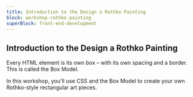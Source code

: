 ```yaml
---
title: Introduction to the Design a Rothko Painting
block: workshop-rothko-painting
superBlock: front-end-development
---
```


## Introduction to the Design a Rothko Painting

Every HTML element is its own box – with its own spacing and a border. This is called the Box Model.

In this workshop, you'll use CSS and the Box Model to create your own Rothko-style rectangular art pieces.
